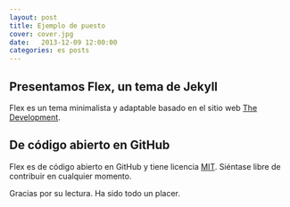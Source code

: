 ```yaml
---
layout: post
title: Ejemplo de puesto
cover: cover.jpg
date:   2013-12-09 12:00:00
categories: es posts
---
```


## Presentamos Flex, un tema de Jekyll

Flex es un tema minimalista y adaptable basado en el sitio web [The Development](https://jekyllthemes.io/theme/flex).

## De código abierto en GitHub

Flex es de código abierto en GitHub y tiene licencia [MIT](https://opensource.org/licenses/MIT). Siéntase libre de contribuir en cualquier momento.

Gracias por su lectura. Ha sido todo un placer.
